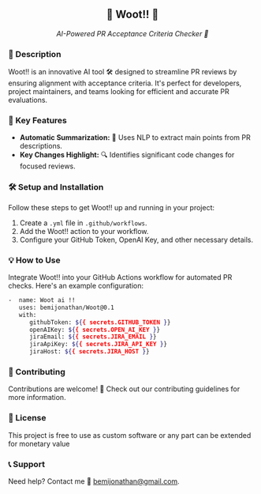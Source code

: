 <h2 align="center">🌟 Woot!! 🌟</h2>
<p align="center">
    <em>AI-Powered PR Acceptance Criteria Checker 🤖</em>
</p>

<h3>📖 Description</h3>
<p>
    Woot!! is an innovative AI tool 🛠️ designed to streamline PR reviews by ensuring alignment with acceptance criteria. It's perfect for developers, project maintainers, and teams looking for efficient and accurate PR evaluations.
</p>

<h3>🚀 Key Features</h3>
<ul>
    <li><strong>Automatic Summarization:</strong> 📝 Uses NLP to extract main points from PR descriptions.</li>
    <li><strong>Key Changes Highlight:</strong> 🔍 Identifies significant code changes for focused reviews.</li>
</ul>

<h3>🛠️ Setup and Installation</h3>
<p>
    Follow these steps to get Woot!! up and running in your project:
    <ol>
        <li>Create a <code>.yml</code> file in <code>.github/workflows</code>.</li>
        <li>Add the Woot!! action to your workflow.</li>
        <li>Configure your GitHub Token, OpenAI Key, and other necessary details.</li>
    </ol>
</p>

<h3>💡 How to Use</h3>
<p>
    Integrate Woot!! into your GitHub Actions workflow for automated PR checks. Here's an example configuration:
    
   ```sh
-  name: Woot ai !!
      uses: bemijonathan/Woot@0.1
      with:
         githubToken: ${{ secrets.GITHUB_TOKEN }}
         openAIKey: ${{ secrets.OPEN_AI_KEY }}
         jiraEmail: ${{ secrets.JIRA_EMAIL }}
         jiraApiKey: ${{ secrets.JIRA_API_KEY }}
         jiraHost: ${{ secrets.JIRA_HOST }}
```
</p>

<h3>🤝 Contributing</h3>
<p>
    Contributions are welcome! 🙌 Check out our contributing guidelines for more information.
</p>

<h3>📜 License</h3>
<p>
    This project is free to use as custom software or any part can be extended for monetary value
</p>

<h3>📞 Support</h3>
<p>
    Need help? Contact me 🤟 <a href="mailto:bemijonathan@gmail.com">bemijonathan@gmail.com</a>.
</p>
